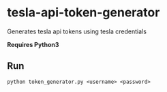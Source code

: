 # tesla-api-token-generator
Generates tesla api tokens using tesla credentials

**Requires Python3**

Run
---
```python token_generator.py <username> <password>```

